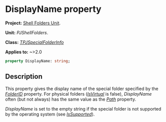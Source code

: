# DisplayName property

**Project:** [Shell Folders Unit](../API.md).

**Unit:** _PJShellFolders_.

**Class:** _[TPJSpecialFolderInfo](./TPJSpecialFolderInfo.md)_

**Applies to:** ~>2.0

```pascal
property DisplayName: string;
```

## Description

This property gives the display name of the special folder specified by the _[FolderID](./TPJSpecialFolderInfo-FolderID.md)_ property. For physical folders (_[IsVirtual](./TPJSpecialFolderInfo-IsVirtual.md)_ is false), _DisplayName_ often (but not always) has the same value as the _[Path](./TPJSpecialFolderInfo-Path.md)_ property.

_DisplayName_ is set to the empty string if the special folder is not supported by the operating system (see _[IsSupported](./TPJSpecialFolderInfo-IsSupported.md)_).
